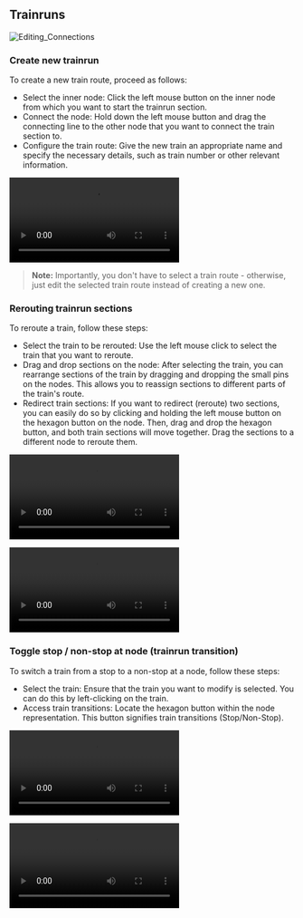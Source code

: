 ## Trainruns

![Editing_Connections](./images/Draw_New_TrainrunSections.png)

### Create new trainrun

To create a new train route, proceed as follows:

- Select the inner node: Click the left mouse button on the inner node from which you want to start
  the trainrun section.
- Connect the node: Hold down the left mouse button and drag the connecting line to the other node
  that you want to connect the train section to.
- Configure the train route: Give the new train an appropriate name and specify the necessary
  details, such as train number or other relevant information.

![''](./animated_images/2024-01-25-Create_New_Trainrun.webm)

> **Note:** Importantly, you don't have to select a train route - otherwise, just edit the selected
> train route instead of creating a new one.

### Rerouting trainrun sections

To reroute a train, follow these steps:

- Select the train to be rerouted: Use the left mouse click to select the train that you want to
  reroute.
- Drag and drop sections on the node: After selecting the train, you can rearrange sections of the
  train by dragging and dropping the small pins on the nodes. This allows you to reassign sections
  to different parts of the train's route.
- Redirect train sections: If you want to redirect (reroute) two sections, you can easily do so by
  clicking and holding the left mouse button on the hexagon button on the node. Then, drag and drop
  the hexagon button, and both train sections will move together. Drag the sections to a different
  node to reroute them.

![''](./animated_images/2024-1-25-Rerouting_extend_remove_trainrunsections-001.webm)

![''](./animated_images/2024-1-25-Rerouting_trainrunsections-001.webm)

### Toggle stop / non-stop at node (trainrun transition)

To switch a train from a stop to a non-stop at a node, follow these steps:

- Select the train: Ensure that the train you want to modify is selected. You can do this by
  left-clicking on the train.
- Access train transitions: Locate the hexagon button within the node representation. This button
  signifies train transitions (Stop/Non-Stop).

![''](./animated_images/2024-01-25-Toogle_Stop_NonStop_trainrun_at_node.webm.mov)

<video src="./animated_images/2024-01-25-Toogle_Stop_NonStop_trainrun_at_node.webm.mov"></video> 




